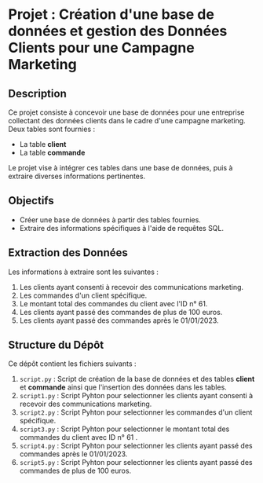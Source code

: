 # Projet : Création d'une base de données et gestion des Données Clients pour une Campagne Marketing

## Description

Ce projet consiste à concevoir une base de données pour une entreprise collectant des données clients dans le cadre d'une campagne marketing. Deux tables sont fournies : 
- La table **client**
- La table **commande**

Le projet vise à intégrer ces tables dans une base de données, puis à extraire diverses informations pertinentes.

## Objectifs

- Créer une base de données à partir des tables fournies.
- Extraire des informations spécifiques à l'aide de requêtes SQL.

## Extraction des Données

Les informations à extraire sont les suivantes :
1. Les clients ayant consenti à recevoir des communications marketing.
2. Les commandes d'un client spécifique.
3. Le montant total des commandes du client avec l'ID n° 61.
4. Les clients ayant passé des commandes de plus de 100 euros.
5. Les clients ayant passé des commandes après le 01/01/2023.

## Structure du Dépôt

Ce dépôt contient les fichiers suivants :
1. `script.py` : Script de création de la base de données et des tables **client** et **commande** ainsi que l'insertion des données dans les tables.
2. `script1.py` : Script Pyhton pour selectionner les clients ayant consenti à recevoir des communications marketing.
3. `script2.py` : Script Pyhton pour selectionner les commandes d'un client spécifique.
4. `script3.py` : Script Pyhton pour selectionner le montant total des commandes du client avec ID n° 61 .
5. `script4.py` : Script Pyhton pour selectionner les clients ayant passé des commandes après le 01/01/2023.
6. `script5.py` : Script Pyhton pour selectionner les clients ayant passé des commandes de plus de 100 euros.
